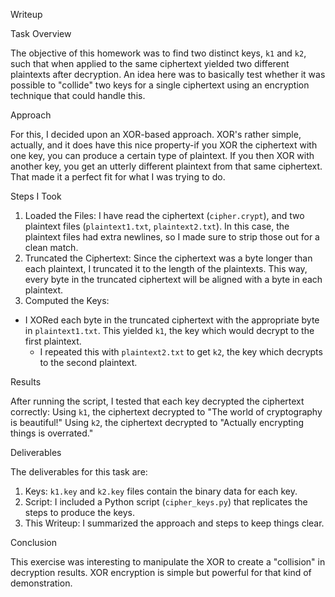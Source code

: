 Writeup

Task Overview

The objective of this homework was to find two distinct keys, `k1` and `k2`, such that when applied to the same ciphertext yielded two different plaintexts after decryption. An idea here was to basically test whether it was possible to "collide" two keys for a single ciphertext using an encryption technique that could handle this.

Approach

For this, I decided upon an XOR-based approach. XOR's rather simple, actually, and it does have this nice property-if you XOR the ciphertext with one key, you can produce a certain type of plaintext. If you then XOR with another key, you get an utterly different plaintext from that same ciphertext. That made it a perfect fit for what I was trying to do.

Steps I Took

1. Loaded the Files: I have read the ciphertext (`cipher.crypt`), and two plaintext files (`plaintext1.txt`, `plaintext2.txt`). In this case, the plaintext files had extra newlines, so I made sure to strip those out for a clean match.
2. Truncated the Ciphertext: Since the ciphertext was a byte longer than each plaintext, I truncated it to the length of the plaintexts. This way, every byte in the truncated ciphertext will be aligned with a byte in each plaintext.
3. Computed the Keys:
- I XORed each byte in the truncated ciphertext with the appropriate byte in `plaintext1.txt`. This yielded `k1`, the key which would decrypt to the first plaintext.
   - I repeated this with `plaintext2.txt` to get `k2`, the key which decrypts to the second plaintext.

Results

After running the script, I tested that each key decrypted the ciphertext correctly:
Using `k1`, the ciphertext decrypted to "The world of cryptography is beautiful!"
Using `k2`, the ciphertext decrypted to "Actually encrypting things is overrated."

Deliverables

The deliverables for this task are:
1. Keys: `k1.key` and `k2.key` files contain the binary data for each key.
2. Script: I included a Python script (`cipher_keys.py`) that replicates the steps to produce the keys.
3. This Writeup: I summarized the approach and steps to keep things clear.

Conclusion

 This exercise was interesting to manipulate the XOR to create a "collision" in decryption results. XOR encryption is simple but powerful for that kind of demonstration.

